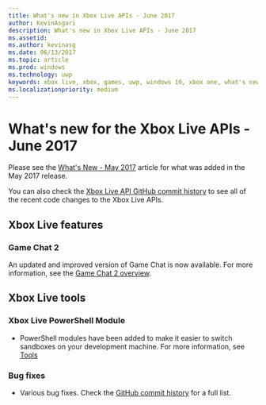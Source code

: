```yaml
---
title: What's new in Xbox Live APIs - June 2017
author: KevinAsgari
description: What's new in Xbox Live APIs - June 2017
ms.assetid: 
ms.author: kevinasg
ms.date: 06/13/2017
ms.topic: article
ms.prod: windows
ms.technology: uwp
keywords: xbox live, xbox, games, uwp, windows 10, xbox one, what's new, june 2017
ms.localizationpriority: medium
---
```


# What's new for the Xbox Live APIs - June 2017

Please see the [What's New - May 2017](1705-whats-new.md) article for what was added in the May 2017 release.

You can also check the [Xbox Live API GitHub commit history](https://github.com/Microsoft/xbox-live-api/commits/master) to see all of the recent code changes to the Xbox Live APIs.

## Xbox Live features

### Game Chat 2

An updated and improved version of Game Chat is now available. For more information, see the [Game Chat 2 overview](../multiplayer/chat/game-chat-2-overview.md).

## Xbox Live tools

### Xbox Live PowerShell Module

* PowerShell modules have been added to make it easier to switch sandboxes on your development machine. For more information, see [Tools](../tools/tools.md)

### Bug fixes

* Various bug fixes. Check the [GitHub commit history](https://github.com/Microsoft/xbox-live-api/commits/master) for a full list.
